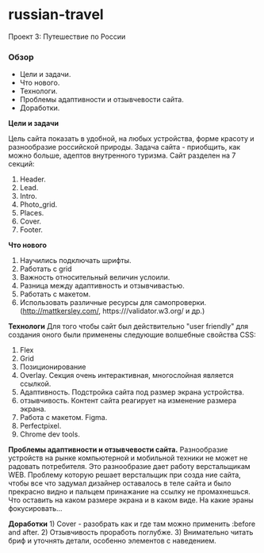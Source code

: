 # russian-travel
Проект 3: Путешествие по России
### Обзор
* Цели и задачи.
* Что нового.
* Технологи.
* Проблемы адаптивности и отзывчевости сайта.
* Доработки.

**Цели и задачи**

Цель сайта показать в удобной, на любых устройства, форме красоту и разнообразие российской природы. Задача сайта - приобщить, как можно больше, адептов внутренного туризма. Сайт разделен на 7 секций:
  1) Header.
  2) Lead.
  3) Intro.
  4) Photo_grid.
  5) Places.
  6) Cover.
  7) Footer.

**Что нового**
  1) Научились подключать шрифты.
  2) Работать с grid
  3) Важность относительный величин услоили.
  4) Разница между адаптивность и отзывчивастью.
  5) Работать с макетом.
  6) Использовать различные ресурсы для самопроверки.(http://mattkersley.com/,       https:///validator.w3.org/ и др.)


**Технологи**
  Для того чтобы сайт был действительно "user friendly" для создания оного были применены следующие волшебные свойства CSS:
  1) Flex 
  2) Grid
  3) Позиционирование
  4) Overlay. Секция очень интерактивная\, многослойная является ссылкой. 
  5) Адаптивность. Подстройка сайта под размер экрана устройства.
  6) отзывчивость. Контент сайта реагирует на изменение размера экрана.
  7) Работа с макетом. Figma.
  8) Perfectpixel.
  9) Chrome dev tools.

**Проблемы адаптивности и отзывчевости сайта.**
  Разнообразие устройств на рынке компьютерной и мобильной техники не может не радовать потребителя. 
  Это разнообразие дает работу верстальщикам WEB. Проблему которую решает верстальщик при созда 
  ние сайта, чтобы все что задумал дизайнер оставалось в теле сайта и было прекрасно видно и пальцем принажание 
  на ссылку не промахнешься. Что оставить на каком размере экрана и в каком виде. На какие эраны фокусировать...

**Доработки**
    1) Cover - разобрать как и где там можно применить :before and after.
    2) Отзывчивость проработь поглубже.
    3) Внимательно читать бриф и уточнять детали, особенно элементов с наведением.
